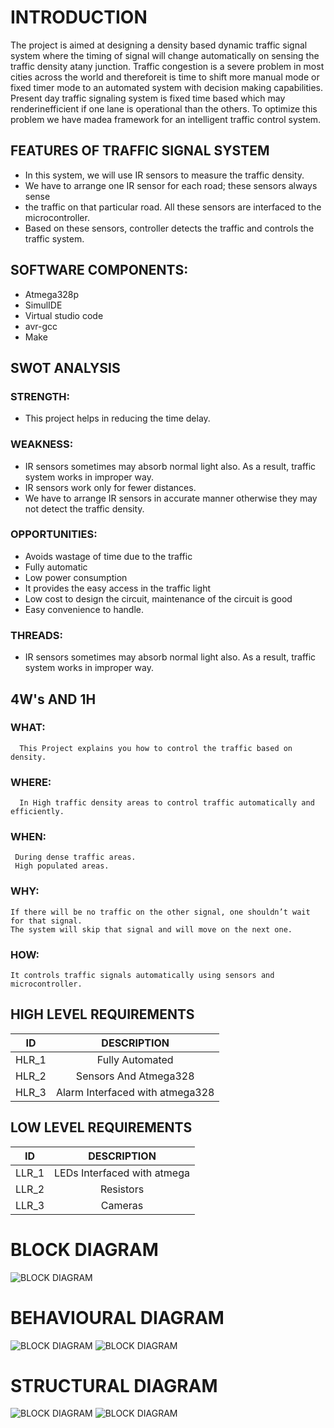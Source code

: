 # INTRODUCTION
The  project  is  aimed  at  designing  a  density based dynamic traffic signal system where the  timing of signal  will  change  automatically  on  sensing  the  traffic density  atany  junction.  Traffic  congestion  is  a  severe problem in most cities across the world and thereforeit is time to shift more manual mode or fixed timer mode to an automated  system  with  decision  making capabilities. Present  day traffic  signaling system  is fixed  time based which  may  renderinefficient  if one  lane  is operational than the others. To optimize this problem we have madea framework  for  an  intelligent  traffic  control  system.

## FEATURES OF TRAFFIC SIGNAL SYSTEM
* In this system, we will use IR sensors to measure the traffic density.
* We have to arrange one IR sensor for each road; these sensors always sense
* the traffic on that particular road. All these sensors are interfaced to the microcontroller.
* Based on these sensors, controller detects the traffic and controls the traffic system.

## SOFTWARE COMPONENTS:

* Atmega328p 
* SimulIDE
* Virtual studio code
* avr-gcc
* Make

## SWOT ANALYSIS
### STRENGTH:

* This project helps in reducing the time delay.
### WEAKNESS:

* IR sensors sometimes may absorb normal light also. As a result, traffic system works in improper way.
* IR sensors work only for fewer distances.
* We have to arrange IR sensors in accurate manner otherwise they may not detect the traffic density.

### OPPORTUNITIES:

* Avoids wastage of time due to the traffic
* Fully automatic
* Low power consumption
* It provides the easy access in the traffic light
* Low cost to design the circuit, maintenance of the circuit is good
* Easy convenience to handle.

### THREADS:

* IR sensors sometimes may absorb normal light also. As a result, traffic system works in improper way.


## 4W's AND 1H
### WHAT:

      This Project explains you how to control the traffic based on density.
### WHERE:

      In High traffic density areas to control traffic automatically and efficiently.
### WHEN:

     During dense traffic areas.
     High populated areas.
### WHY:

    If there will be no traffic on the other signal, one shouldn’t wait for that signal. 
    The system will skip that signal and will move on the next one.
### HOW:

    It controls traffic signals automatically using sensors and microcontroller.


## HIGH LEVEL REQUIREMENTS


|ID|	DESCRIPTION|
|:------:|:-------:|
|HLR_1|	Fully Automated	|
|HLR_2|	Sensors And Atmega328|
|HLR_3|	Alarm Interfaced with atmega328|

## LOW LEVEL REQUIREMENTS

|ID |	DESCRIPTION	|
|:------:|:-------:|
|LLR_1|	LEDs Interfaced with atmega|
|LLR_2|	Resistors|
|LLR_3|	Cameras|

# BLOCK DIAGRAM
![BLOCK DIAGRAM](https://user-images.githubusercontent.com/94118694/143685072-c55e7d77-4f03-4208-bfa2-55423d5cf443.jpeg)

# BEHAVIOURAL DIAGRAM
![BLOCK DIAGRAM](https://user-images.githubusercontent.com/94118694/143685121-d200e68a-30c3-4f9f-8fac-34a8a54bb497.jpeg)
![BLOCK DIAGRAM](https://user-images.githubusercontent.com/94118694/143846175-2d7f3bcf-6bdd-4fbe-b5a9-e7d4ac018b11.jpeg)

# STRUCTURAL DIAGRAM
![BLOCK DIAGRAM](https://user-images.githubusercontent.com/94118694/143685126-90f3439a-a8f1-44bd-8930-aba82f8a0e36.jpeg)
![BLOCK DIAGRAM](https://user-images.githubusercontent.com/94118694/143846676-b0c88be6-aba4-42de-a2c3-ab84c827f065.jpeg)